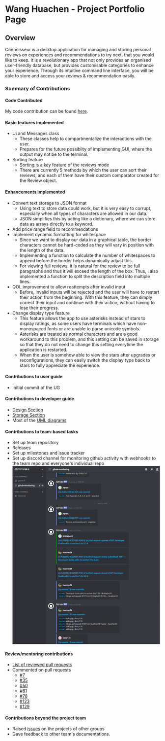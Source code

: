 # Wang Huachen - Project Portfolio Page

## Overview
Connoisseur is a desktop application for managing and storing personal reviews on experiences and recommendations to try next, that you would like to keep. It is a revolutionary app that not only provides an organised user-friendly database, but provides customisable categories to enhance your experience. Through its intuitive command line interface, you will be able to store and access your reviews & recommendation easily.
### Summary of Contributions
#### Code Contributed
My code contribution can be found [here](https://nus-cs2113-ay2021s2.github.io/tp-dashboard/?search=&sort=groupTitle&sortWithin=title&timeframe=commit&mergegroup=&groupSelect=groupByRepos&breakdown=true&checkedFileTypes=docs~functional-code~test-code~other&since=&tabOpen=true&tabType=authorship&tabAuthor=huachen24&tabRepo=AY2021S2-CS2113T-F08-3%2Ftp%5Bmaster%5D&authorshipIsMergeGroup=false&authorshipFileTypes=docs~functional-code~test-code~other). 
#### Basic features implemented
* Ui and Messages class
    * These classes help to compartmentalize the interactions with the user. 
    * Prepares for the future possiblity of implementing GUI, where the output may not be to the terminal. 
* Sorting feature
    * Sorting is a key feature of the reviews mode
    * There are currently 5 methods by which the user can sort their reviews, and each of them have their custom comparator created for the Review object. 
#### Enhancements implemented
* Convert text storage to JSON format
    * Using text to store data could work, but it is very easy to corrupt, especially when all types of characters are allowed in our data. 
    * JSON simplifies this by acting like a dictionary, where we can store data as arrays directly to a keyword. 
* Add price range field to recommendations
* Implement dynamic formatting for whitespace
    * Since we want to display our data in a graphical table, the border characters cannot be hard-coded as they will vary in position with the length of the data. 
    * Implementing a function to calculate the number of whitespaces to append before the border helps dynamically adjust this. 
    * For viewing full reviews, it is natural for the review to be full paragraphs and thus it will exceed the length of the box. Thus, I also implemented a function to split the description field into multiple lines. 
* QOL improvement to allow reattempts after invalid input
    * Before, invalid inputs will be rejected and the user will have to restart their action from the beginning. With this feature, they can simply correct their input and continue with their action, without having to lose their progress. 
* Change display type feature
    * This feature allows the app to use asterisks instead of stars to display ratings, as some users have terminals which have non-monospaced fonts or are unable to parse unicode symbols. 
    * Asterisks are treated as normal characters and are a good workaround to this problem, and this setting can be saved in storage so that they do not need to change this setting everytime the application is restarted. 
    * When the user is somehow able to view the stars after upgrades or reconfigurations, they can easily switch the display type back to stars to fully appreciate the experience. 

#### Contributions to user guide
* Initial commit of the UG
#### Contributions to developer guide
* [Design Section](../DeveloperGuide.md#4-design)
* [Storage Section](../DeveloperGuide.md#54-storage)
* Most of the [UML diagrams](../diagrams)
#### Contributions to team-based tasks
* Set up team repository
* Releases
* Set up milestones and issue tracker
* Set up discord channel for monitoring github activity with webhooks to the team repo and everyone's individual repo
![discord-monitoring](PPP_Screenshots/huachen1.png)
#### Review/mentoring contributions
* [List of reviewed pull requests](https://github.com/AY2021S2-CS2113T-F08-3/tp/pulls?q=reviewed-by%3Ahuachen24)
* Commented on pull requests
    * [#7](https://github.com/AY2021S2-CS2113T-F08-3/tp/pull/7)
    * [#35](https://github.com/AY2021S2-CS2113T-F08-3/tp/pull/35)
    * [#50](https://github.com/AY2021S2-CS2113T-F08-3/tp/pull/50)
    * [#61](https://github.com/AY2021S2-CS2113T-F08-3/tp/pull/61)
    * [#78](https://github.com/AY2021S2-CS2113T-F08-3/tp/pull/78)
    * [#123](https://github.com/AY2021S2-CS2113T-F08-3/tp/pull/123)    
    * [#129](https://github.com/AY2021S2-CS2113T-F08-3/tp/pull/129)

#### Contributions beyond the project team
* Raised [issues](https://github.com/huachen24/ped/issues) on the projects of other groups
* Gave feedback to other team's documentations.